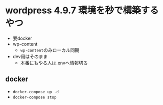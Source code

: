 # wordpress 4.9.7 環境を秒で構築するやつ

- 要docker
- wp-content
    - ```wp-content```のみローカル同期
- dev用はそのまま
    - 本番にもやる人は.envへ情報切る

## docker


- ```docker-compose up -d```
- ```docker-compose stop```

